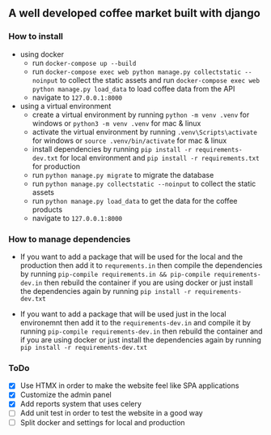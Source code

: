 ## A well developed coffee market built with django

### How to install

- using docker
  - run `docker-compose up --build`
  - run `docker-compose exec web python manage.py collectstatic --noinput` to collect the static assets and run `docker-compose exec web python manage.py load_data` to load coffee data from the API
  - navigate to `127.0.0.1:8000`
- using a virtual environment
  - create a virtual environment by running `python -m venv .venv` for windows or `python3 -m venv .venv` for mac & linux
  - activate the virtual environment by running `.venv\Scripts\activate` for windows or `source .venv/bin/activate` for mac & linux
  - install dependencies by running `pip install -r requirements-dev.txt` for local environment and `pip install -r requirements.txt` for production
  - run `python manage.py migrate` to migrate the database
  - run `python manage.py collectstatic --noinput` to collect the static assets
  - run `python manage.py load_data` to get the data for the coffee products
  - navigate to `127.0.0.1:8000`

### How to manage dependencies
- If you want to add a package that will be used for the local and the production then add it to `requrements.in` then compile the dependencies by running `pip-compile requirements.in && pip-compile requirements-dev.in` then rebuild the container if you are using docker or just install the dependencies again by running `pip install -r requirements-dev.txt` 

- If you want to add a package that will be used just in the local environemnt then add it to the `requirements-dev.in` and compile it by running `pip-compile requirements-dev.in` then rebuild the container and if you are using docker or just install the dependencies again by running `pip install -r requirements-dev.txt`

### ToDo
- [x] Use HTMX in order to make the website feel like SPA applications
- [x] Customize the admin panel 
- [x] Add reports system that uses celery
- [ ] Add unit test in order to test the website in a good way
- [ ] Split docker and settings for local and production